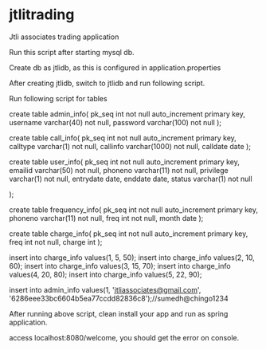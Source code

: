 # jtlitrading
Jtli associates trading application


Run this script after starting mysql db.

Create db as jtlidb, as this is configured in application.properties

After creating jtlidb, switch to jtlidb and run following script.

Run following script for tables

create table admin_info(
	pk_seq int not null auto_increment primary key,
	username varchar(40) not null,
	password varchar(100) not null
);


create table call_info(
	pk_seq int not null auto_increment primary key,
	calltype varchar(1) not null,
	callinfo varchar(1000) not null,
	calldate date
);

create table user_info(
	pk_seq int not null auto_increment primary key,
	emailid varchar(50) not null,
	phoneno varchar(11) not null,
	privilege varchar(1) not null,
	entrydate date,
	enddate date,
	status varchar(1) not null
	
);


create table frequency_info(
	pk_seq int not null auto_increment primary key,
	phoneno varchar(11) not null,
	freq int not null,
	month date
);


create table charge_info(
	pk_seq int not null auto_increment primary key,
	freq int not null,
	charge int
);

insert into charge_info values(1, 5, 50);
insert into charge_info values(2, 10, 60);
insert into charge_info values(3, 15, 70);
insert into charge_info values(4, 20, 80);
insert into charge_info values(5, 22, 90);


insert into admin_info values(1, 'jtliassociates@gmail.com', '6286eee33bc6604b5ea77ccdd82836c8');//sumedh@chingo1234

After running above script, clean install your app and run as spring application.

access localhost:8080/welcome, you should get the error on console.
